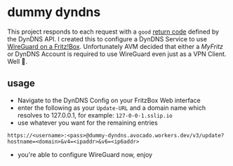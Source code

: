 # dummy dyndns

This project responds to each request with a `good` [return code](https://help.dyn.com/remote-access-api/return-codes/) defined by the DynDNS API. I created this to configure a DynDNS Service to use [WireGuard on a Fritz!Box](https://en.avm.de/news/the-latest-news-from-fritz/2022/wireguard-vpn-has-never-been-so-easy/). Unfortunately AVM decided that either a *MyFritz* or DynDNS Account is required to use WireGuard even just as a VPN Client. Well 🤷.

## usage

- Navigate to the DynDNS Config on your FritzBox Web interface
- enter the following as your `Update-URL` and a domain name which resolves to 127.0.0.1, for example: `127-0-0-1.sslip.io`
- use whatever you want for the remaining entries

```
https://<username>:<pass>@dummy-dyndns.avocado.workers.dev/v3/update?hostname=<domain>&v4=<ipaddr>&v6=<ip6addr>
```

- you're able to configure WireGuard now, enjoy
